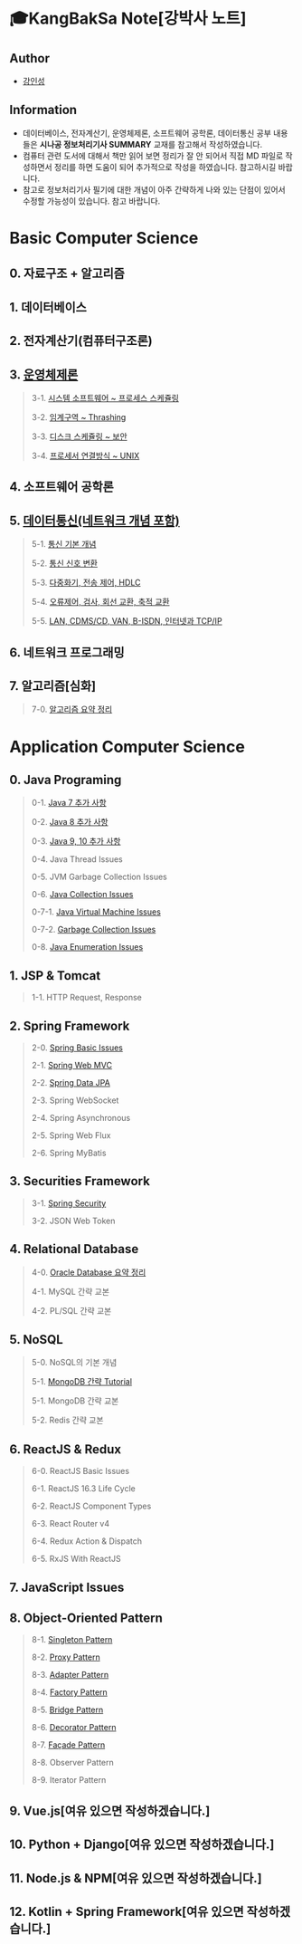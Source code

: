 # 🎓KangBakSa Note[강박사 노트] 

## Author
- [강인성](https://github.com/tails5555)

## Information
- 데이터베이스, 전자계산기, 운영체제론, 소프트웨어 공학론, 데이터통신 공부 내용들은 **시나공 정보처리기사 SUMMARY** 교재를 참고해서 작성하였습니다.
- 컴퓨터 관련 도서에 대해서 책만 읽어 보면 정리가 잘 안 되어서 직접 MD 파일로 작성하면서 정리를 하면 도움이 되어 추가적으로 작성을 하였습니다. 참고하시길 바랍니다.
- 참고로 정보처리기사 필기에 대한 개념이 아주 간략하게 나와 있는 단점이 있어서 수정할 가능성이 있습니다. 참고 바랍니다.

# Basic Computer Science
## 0. 자료구조 + 알고리즘

## 1. 데이터베이스

## 2. 전자계산기(컴퓨터구조론)

## 3. [운영체제론](https://github.com/tails5555/my_eip_study/tree/master/Computer_Science_Documents/3_OperationSystem)
> 3-1. [시스템 소프트웨어 ~ 프로세스 스케쥴링](https://github.com/tails5555/my_eip_study/blob/master/Computer_Science_Documents/3_OperationSystem/01_Operation_System_01.md)
>
> 3-2. [임계구역 ~ Thrashing](https://github.com/tails5555/my_eip_study/blob/master/Computer_Science_Documents/3_OperationSystem/02_Operation_System_02.md)
>
> 3-3. [디스크 스케쥴링 ~ 보안](https://github.com/tails5555/my_eip_study/blob/master/Computer_Science_Documents/3_OperationSystem/03_Operation_System_03.md)
>
> 3-4. [프로세서 연결방식 ~ UNIX](https://github.com/tails5555/my_eip_study/blob/master/Computer_Science_Documents/3_OperationSystem/04_Operation_System_04.md)

## 4. 소프트웨어 공학론

## 5. [데이터통신(네트워크 개념 포함)](https://github.com/tails5555/my_eip_study/tree/master/Computer_Science_Documents/5_Data_Communication)
> 5-1. [통신 기본 개념](https://github.com/tails5555/my_eip_study/blob/master/Computer_Science_Documents/5_Data_Communication/01_Data_Communication_01.md)
>
> 5-2. [통신 신호 변환](https://github.com/tails5555/my_eip_study/blob/master/Computer_Science_Documents/5_Data_Communication/02_Data_Communication_02.md)
>
> 5-3. [다중화기, 전송 제어, HDLC](https://github.com/tails5555/my_eip_study/blob/master/Computer_Science_Documents/5_Data_Communication/03_Data_Communication_03.md)
>
> 5-4. [오류제어, 검사, 회선 교환, 축적 교환](https://github.com/tails5555/my_eip_study/blob/master/Computer_Science_Documents/5_Data_Communication/04_Data_Communication_04.md)
>
> 5-5. [LAN, CDMS/CD, VAN, B-ISDN, 인터넷과 TCP/IP](https://github.com/tails5555/my_eip_study/blob/master/Computer_Science_Documents/5_Data_Communication/05_Data_Communication_05.md)

## 6. 네트워크 프로그래밍

## 7. 알고리즘[심화]
> 7-0. [알고리즘 요약 정리](https://github.com/tails5555/algorithm_point_tutorial)
>

# Application Computer Science
## 0. Java Programing
> 0-1. [Java 7 추가 사항](https://github.com/tails5555/KangBakSa_Note/blob/master/Application_Computer_Science/0_Java_Programing/01_Java7_Plus.md)
>
> 0-2. [Java 8 추가 사항](https://github.com/tails5555/KangBakSa_Note/blob/master/Application_Computer_Science/0_Java_Programing/02_Java8_Plus.md)
>
> 0-3. [Java 9, 10 추가 사항](https://github.com/tails5555/KangBakSa_Note/blob/master/Application_Computer_Science/0_Java_Programing/03_Java9_10_Plus.md)
>
> 0-4. Java Thread Issues
>
> 0-5. JVM Garbage Collection Issues
> 
> 0-6. [Java Collection Issues](https://github.com/tails5555/KangBakSa_Note/blob/master/Application_Computer_Science/0_Java_Programing/06_Java_Collection_Issues.md)
>
> 0-7-1. [Java Virtual Machine Issues](https://github.com/tails5555/KangBakSa_Note/blob/master/Application_Computer_Science/0_Java_Programing/07_1_Java_Virtual_Machine.md)
>
> 0-7-2. [Garbage Collection Issues](https://github.com/tails5555/KangBakSa_Note/blob/master/Application_Computer_Science/0_Java_Programing/07_2_Garbage_Collection_Issues.md)
>
> 0-8. [Java Enumeration Issues](https://github.com/tails5555/KangBakSa_Note/blob/master/Application_Computer_Science/0_Java_Programing/08_Java_Enumeration_Issues.md)
>

## 1. JSP & Tomcat
> 1-1. HTTP Request, Response

## 2. Spring Framework
> 2-0. [Spring Basic Issues](https://github.com/tails5555/KangBakSa_Note/blob/master/Application_Computer_Science/2_Spring_Framework/00_Spring_Basic_Issues.md)
>
> 2-1. [Spring Web MVC](https://github.com/tails5555/KangBakSa_Note/blob/master/Application_Computer_Science/2_Spring_Framework/01_Spring_Web_MVC.md)
>
> 2-2. [Spring Data JPA](https://github.com/tails5555/KangBakSa_Note/blob/master/Application_Computer_Science/2_Spring_Framework/02_Spring_Data_JPA.md)
>
> 2-3. Spring WebSocket
>
> 2-4. Spring Asynchronous
>
> 2-5. Spring Web Flux
>
> 2-6. Spring MyBatis

## 3. Securities Framework
> 3-1. [Spring Security](https://github.com/tails5555/KangBakSa_Note/blob/master/Application_Computer_Science/3_Securities_Framework/01_Spring_Security.md)
> 
> 3-2. JSON Web Token

## 4. Relational Database
> 4-0. [Oracle Database 요약 정리](https://github.com/tails5555/oracle_database_study_note)
>
> 4-1. MySQL 간략 교본
>
> 4-2. PL/SQL 간략 교본
>
## 5. NoSQL
> 5-0. NoSQL의 기본 개념
>
> 5-1. [MongoDB 간략 Tutorial](https://github.com/tails5555/mongoDB_tutorial)
>
> 5-1. MongoDB 간략 교본
>
> 5-2. Redis 간략 교본
>

## 6. ReactJS & Redux
> 6-0. ReactJS Basic Issues
>
> 6-1. ReactJS 16.3 Life Cycle
>
> 6-2. ReactJS Component Types
>
> 6-3. React Router v4
>
> 6-4. Redux Action & Dispatch
>
> 6-5. RxJS With ReactJS
>

## 7. JavaScript Issues
>

## 8. Object-Oriented Pattern
> 8-1. [Singleton Pattern](https://github.com/tails5555/KangBakSa_Note/blob/master/Application_Computer_Science/8_Object_Oriented_Pattern/01_Singleton_Pattern.md)
>
> 8-2. [Proxy Pattern](https://github.com/tails5555/KangBakSa_Note/blob/master/Application_Computer_Science/8_Object_Oriented_Pattern/02_Proxy_Pattern.md)
>
> 8-3. [Adapter Pattern](https://github.com/tails5555/KangBakSa_Note/blob/master/Application_Computer_Science/8_Object_Oriented_Pattern/03_Adapter_Pattern.md)
>
> 8-4. [Factory Pattern](https://github.com/tails5555/KangBakSa_Note/blob/master/Application_Computer_Science/8_Object_Oriented_Pattern/04_Factory_Pattern.md)
>
> 8-5. [Bridge Pattern](https://github.com/tails5555/KangBakSa_Note/blob/master/Application_Computer_Science/8_Object_Oriented_Pattern/05_Bridge_Pattern.md)
>
> 8-6. [Decorator Pattern](https://github.com/tails5555/KangBakSa_Note/blob/master/Application_Computer_Science/8_Object_Oriented_Pattern/06_Decorator_Pattern.md)
>
> 8-7. [Façade Pattern](https://github.com/tails5555/KangBakSa_Note/blob/master/Application_Computer_Science/8_Object_Oriented_Pattern/07_Facade_Pattern.md)
>
> 8-8. Observer Pattern
>
> 8-9. Iterator Pattern
>

## 9. Vue.js[여유 있으면 작성하겠습니다.]
## 10. Python + Django[여유 있으면 작성하겠습니다.]
## 11. Node.js & NPM[여유 있으면 작성하겠습니다.]
## 12. Kotlin + Spring Framework[여유 있으면 작성하겠습니다.]